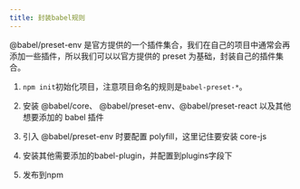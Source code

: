 ```yaml
---
title: 封装babel规则
---
```


@babel/preset-env 是官方提供的一个插件集合，我们在自己的项目中通常会再添加一些插件，所以我们可以以官方提供的 preset 为基础，封装自己的插件集合。

1. `npm init`初始化项目，注意项目命名的规则是`babel-preset-*`。

2. 安装 @babel/core、 @babel/preset-env、@babel/preset-react 以及其他想要添加的 babel 插件

3. 引入 @babel/preset-env 时要配置 polyfill，这里记住要安装 core-js

4. 安装其他需要添加的babel-plugin，并配置到plugins字段下

5. 发布到npm

